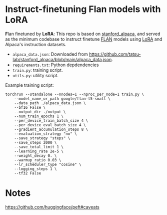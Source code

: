 # Instruct-finetuning Flan models with LoRA
**F**lan finetuned by **LoRA**: This repo is based on [stanford_alpaca](https://github.com/tatsu-lab/stanford_alpaca), and served as the minimum codebase to instruct finetune [FLAN](https://huggingface.co/docs/transformers/model_doc/flan-t5) models using [LoRA](https://arxiv.org/pdf/2106.09685.pdf) and Alpaca's instruction datasets.

- `alpaca_data.json`: Downloaded from https://github.com/tatsu-lab/stanford_alpaca/blob/main/alpaca_data.json.
- `requirements.txt`: Python depdendencies
- `train.py`: training script.
- `utils.py`: utility script.

Example training script:
```
torchrun --standalone --nnodes=1 --nproc_per_node=1 train.py \
    --model_name_or_path google/flan-t5-small \
    --data_path ./alpaca_data.json \
    --bf16 False \
    --output_dir ./output \
    --num_train_epochs 1 \
    --per_device_train_batch_size 4 \
    --per_device_eval_batch_size 4 \
    --gradient_accumulation_steps 8 \
    --evaluation_strategy "no" \
    --save_strategy "steps" \
    --save_steps 2000 \
    --save_total_limit 1 \
    --learning_rate 2e-5 \
    --weight_decay 0. \
    --warmup_ratio 0.03 \
    --lr_scheduler_type "cosine" \
    --logging_steps 1 \
    --tf32 False
```

# Notes
https://github.com/huggingface/peft#caveats

